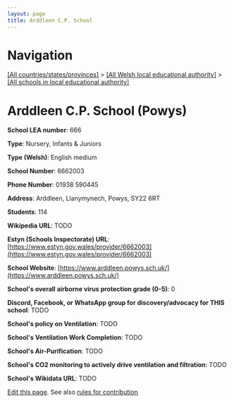 ```yaml
---
layout: page
title: Arddleen C.P. School
---
```

# Navigation

[[All countries/states/provinces]](../../..) > [[All Welsh local educational authority]](../..) > [[All schools in local educational authority]](..)

# Arddleen C.P. School (Powys)

**School LEA number**: 666

**Type**: Nursery, Infants & Juniors

**Type (Welsh)**: English medium

**School Number**: 6662003

**Phone Number**: 01938 590445

**Address**: Arddleen, Llanymynech, Powys, SY22 6RT

**Students**: 114

**Wikipedia URL**: TODO

**Estyn (Schools Inspectorate) URL**: [https://www.estyn.gov.wales/provider/6662003](https://www.estyn.gov.wales/provider/6662003)

**School Website**: [https://www.arddleen.powys.sch.uk/](https://www.arddleen.powys.sch.uk/)

**School's overall airborne virus protection grade (0-5)**: 0

**Discord, Facebook, or WhatsApp group for discovery/advocacy for THIS school**: TODO

**School's policy on Ventilation**: TODO

**School's Ventilation Work Completion**: TODO

**School's Air-Purification**: TODO

**School's CO2 monitoring to actively drive ventilation and filtration**: TODO

**School's Wikidata URL**: TODO




[Edit this page](https://github.com/ventilate-schools/Wales/edit/prif/./Powys/Arddleen_C.P._School.md). See also [rules for contribution](../../../contribution-rules/)